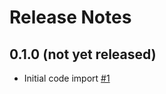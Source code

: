 # Release Notes

## 0.1.0 (not yet released)

- Initial code import [#1](https://github.com/mcflugen/landlab-parallel/issues/1)
